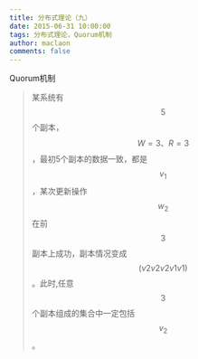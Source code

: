 ```yaml
---
title: 分布式理论（九）
date: 2015-06-31 10:00:00
tags: 分布式理论，Quorum机制
author: maclaon
comments: false
---
```

Quorum机制
> 某系统有$$5$$个副本，$$W=3、R=3$$，最初5个副本的数据一致，都是$$v_1$$，某次更新操作$$w_2$$在前$$3$$副本上成功，副本情况变成$$(v2 v2 v2 v1 v1)$$。此时,任意$$3$$个副本组成的集合中一定包括$$v_2$$。